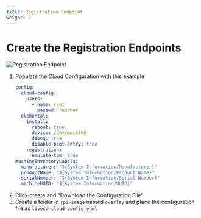 ```yaml
---
title: Registration Endpoint
weight: 2
---
```


# Create the Registration Endpoints
![Registration Endpoint](/registration_endpoint.png)

1. Populate the Cloud Configuration with this example
    ```yaml
    config:
      cloud-config:
        users:
          - name: root
            passwd: rancher
      elemental:
        install:
          reboot: true
          device: /dev/mmcblk0
          debug: true
          disable-boot-entry: true
        registration:
          emulate-tpm: true
    machineInventoryLabels:
      manufacturer: "${System Information/Manufacturer}"
      productName: "${System Information/Product Name}"
      serialNumber: "${System Information/Serial Number}"
      machineUUID: "${System Information/UUID}"
    ```
2. Click create and "Download the Configuration File"
3. Create a folder in `rpi-image` named `overlay` and place the configuration file as `livecd-cloud-config.yaml`